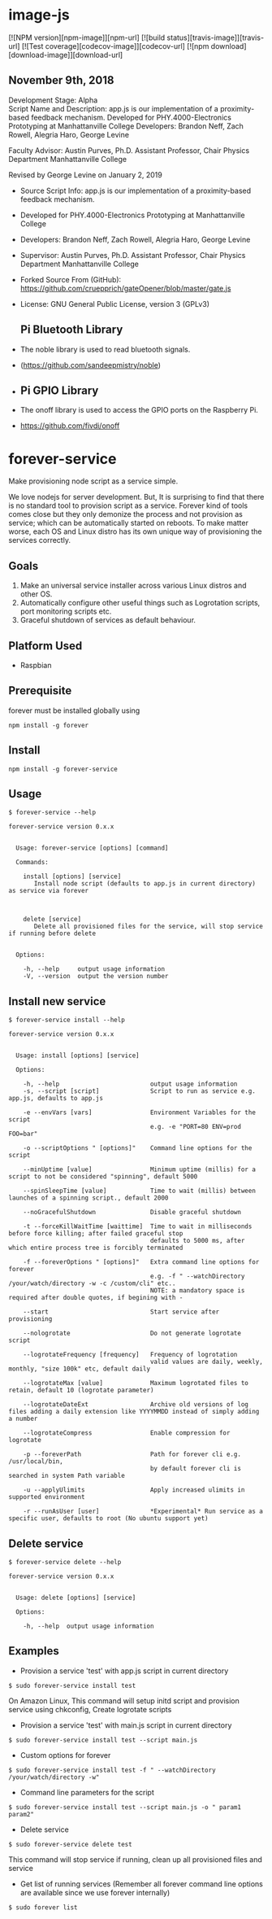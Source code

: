 # image-js

[![NPM version][npm-image]][npm-url]
[![build status][travis-image]][travis-url]
[![Test coverage][codecov-image]][codecov-url]
[![npm download][download-image]][download-url]

 November 9th, 2018 
 -------------------- 
  Development Stage: Alpha  
  Script Name and Description: app.js is our implementation of a proximity-based feedback mechanism.
  Developed for PHY.4000-Electronics Prototyping at Manhattanville College
  Developers:  Brandon Neff, Zach Rowell, Alegria Haro, George Levine
 
  Faculty Advisor:  Austin Purves, Ph.D.
				Assistant Professor, Chair
				Physics Department
				Manhattanville College		

 
Revised by George Levine on January 2, 2019

 * Source Script Info: app.js is our implementation of a proximity-based feedback mechanism.
 * Developed for PHY.4000-Electronics Prototyping at Manhattanville College

 * Developers:  Brandon Neff, Zach Rowell, Alegria Haro, George Levine
 
 * Supervisor:  Austin Purves, Ph.D.
				Assistant Professor, Chair
				Physics Department
				Manhattanville College
				
 * Forked Source From (GitHub): https://github.com/cruepprich/gateOpener/blob/master/gate.js
 * License: GNU General Public License, version 3 (GPLv3)

   Pi Bluetooth Library
   -------------------- 
 * The noble library is used to read bluetooth signals.
 * (https://github.com/sandeepmistry/noble)
 
 * Pi GPIO Library
   ---------------
 * The onoff library is used to access the GPIO ports on the Raspberry Pi.
 * https://github.com/fivdi/onoff
 
 forever-service
===============

Make provisioning node script as a service simple. 

We love nodejs for server development. But, It is surprising to find that there is no standard tool to provision script as a service. Forever kind of tools comes close but they only demonize the process and not provision as service; which can be automatically started on reboots. To make matter worse, each OS and Linux distro has its own unique way of provisioning the services correctly.

Goals
-----
1. Make an universal service installer across various Linux distros and other OS.
2. Automatically configure other useful things such as Logrotation scripts, port monitoring scripts etc.
3. Graceful shutdown of services as default behaviour.

Platform Used
-------------------
* Raspbian


Prerequisite
------------
forever must be installed globally using 

```npm install -g forever```

Install
-------
```npm install -g forever-service```

Usage
-----
```
$ forever-service --help

forever-service version 0.x.x


  Usage: forever-service [options] [command]

  Commands:

    install [options] [service]
       Install node script (defaults to app.js in current directory) as service via forever
    
    
    
    delete [service]
       Delete all provisioned files for the service, will stop service if running before delete
    

  Options:

    -h, --help     output usage information
    -V, --version  output the version number
```

Install new service
-------------------
```
$ forever-service install --help

forever-service version 0.x.x


  Usage: install [options] [service]

  Options:

    -h, --help                         output usage information
    -s, --script [script]              Script to run as service e.g. app.js, defaults to app.js

    -e --envVars [vars]                Environment Variables for the script
                                       e.g. -e "PORT=80 ENV=prod FOO=bar"

    -o --scriptOptions " [options]"    Command line options for the script

    --minUptime [value]                Minimum uptime (millis) for a script to not be considered "spinning", default 5000
                                       
    --spinSleepTime [value]            Time to wait (millis) between launches of a spinning script., default 2000
                                       
    --noGracefulShutdown               Disable graceful shutdown
                                       
    -t --forceKillWaitTime [waittime]  Time to wait in milliseconds before force killing; after failed graceful stop
                                       defaults to 5000 ms, after which entire process tree is forcibly terminated
                                       
    -f --foreverOptions " [options]"   Extra command line options for forever
                                       e.g. -f " --watchDirectory /your/watch/directory -w -c /custom/cli" etc..
                                       NOTE: a mandatory space is required after double quotes, if begining with -
                                       
    --start                            Start service after provisioning
                                       
    --nologrotate                      Do not generate logrotate script
                                       
    --logrotateFrequency [frequency]   Frequency of logrotation
                                       valid values are daily, weekly, monthly, "size 100k" etc, default daily
                                       
    --logrotateMax [value]             Maximum logrotated files to retain, default 10 (logrotate parameter)
                                       
    --logrotateDateExt                 Archive old versions of log files adding a daily extension like YYYYMMDD instead of simply adding a number

    --logrotateCompress                Enable compression for logrotate

    -p --foreverPath                   Path for forever cli e.g. /usr/local/bin,
                                       by default forever cli is searched in system Path variable

    -u --applyUlimits                  Apply increased ulimits in supported environment

    -r --runAsUser [user]              *Experimental* Run service as a specific user, defaults to root (No ubuntu support yet)
```

Delete service
--------------
```
$ forever-service delete --help

forever-service version 0.x.x


  Usage: delete [options] [service]

  Options:

    -h, --help  output usage information
```
Examples
--------
* Provision a service 'test' with app.js script in current directory

```
$ sudo forever-service install test
```
On Amazon Linux, This command will setup initd script and provision service using chkconfig,
Create logrotate scripts



* Provision a service 'test' with main.js script in current directory

```
$ sudo forever-service install test --script main.js
```



* Custom options for forever 

```
$ sudo forever-service install test -f " --watchDirectory /your/watch/directory -w"
```




* Command line parameters for the script

```
$ sudo forever-service install test --script main.js -o " param1 param2"
```



* Delete service

```
$ sudo forever-service delete test
```
This command will stop service if running, clean up all provisioned files and service




* Get list of running services (Remember all forever command line options are available since we use forever internally)
```
$ sudo forever list
```
